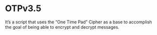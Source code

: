 # OTPv3.5
It’s a script that uses the “One Time Pad” Cipher as a base to accomplish the goal of being able to encrypt and decrypt messages. 
